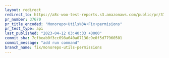 ```yaml
---
layout: redirect
redirect_to: https://a8c-woo-test-reports.s3.amazonaws.com/public/pr/37670/api/index.html
pr_number: 37670
pr_title_encoded: "Monorepo+Utils%3A+Fix+permisions"
pr_test_type: api
last_published: "2023-04-12 03:40:33 +0000"
commit_sha: 7cfbeab0f3cc698a640a07130c9e0f5d77960501
commit_message: "add run command"
branch_name: fix/monorepo-utils-permissions
---
```

